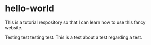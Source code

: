 # hello-world
This is a tutorial respository so that I can learn how to use this fancy website. 


Testing test testing test. 
This is a test about a test regarding a test. 
